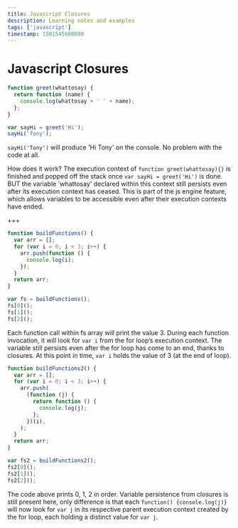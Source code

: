 ```yaml
---
title: Javascript Closures
description: Learning notes and examples
tags: ['javascript']
timestamp: 1501545600000
---
```


# Javascript Closures

```js
function greet(whattosay) {
  return function (name) {
    console.log(whattosay + ' ' + name);
  };
}

var sayHi = greet('Hi');
sayHi('Tony');
```

`sayHi('Tony')` will produce 'Hi Tony' on the console. No problem with the code at all.

How does it work? The execution context of `function greet(whattosay){}` is finished and popped off the stack once `var sayHi = greet('Hi')` is done. BUT the variable 'whattosay' declared within this context still persists even after its execution context has ceased. This is part of the js engine feature, which allows variables to be accessible even after their execution contexts have ended.

+++

```js
function buildFunctions() {
  var arr = [];
  for (var i = 0; i < 3; i++) {
    arr.push(function () {
      console.log(i);
    });
  }
  return arr;
}

var fs = buildFunctions();
fs[0]();
fs[1]();
fs[2]();
```

Each function call within fs array will print the value 3. During each function invocation, it will look for `var i` from the for loop’s execution context. The variable still persists even after the for loop has come to an end, thanks to closures. At this point in time, `var i` holds the value of 3 (at the end of loop).

```js
function buildFunctions2() {
  var arr = [];
  for (var i = 0; i < 3; i++) {
    arr.push(
      (function (j) {
        return function () {
          console.log(j);
        };
      })(i),
    );
  }
  return arr;
}

var fs2 = buildFunctions2();
fs2[0]();
fs2[1]();
fs2[2]();
```

The code above prints 0, 1, 2 in order. Variable persistence from closures is still present here, only difference is that each `function() {console.log(j)}` will now look for `var j` in its respective parent execution context created by the for loop, each holding a distinct value for `var j`.
